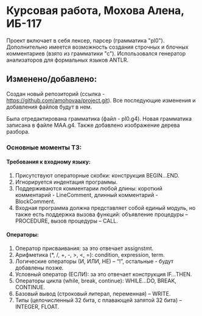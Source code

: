 # Курсовая работа, Мохова Алена, ИБ-117
Проект включает в себя лексер, парсер (грамматика "pl0"). Дополнительно имеется возможность создания строчных и блочных комментариев (взято из грамматики "с"). Использовался генератор анализаторов для формальных языков ANTLR.

## Изменено/добавлено:
Создан новый репозиторий (ссылка - https://github.com/amohovaa/project.git). Все последующие изменения и добавления файлов будут в нем.

Была отредактирована грамматика (файл - pl0.g4). Новая грамматика записана в файле MAA.g4. Также добавлено изображение дерева разбора.
### Основные моменты ТЗ:
#### Требования к входному языку:
1. Присутствуют операторные скобки: конструкция BEGIN…END.
2. Игнорируется индентация программы.
3. Поддерживаются комментарии любой длины: короткий комментарий - LineComment, длинный комментарий - BlockComment.
4. Входная программа должна представляет собой единый модуль, но также есть поддержка вызова функций: объявление процедуры – PROCEDURE, вызов процедуры – CALL.
#### Операторы:	
1. Оператор присваивания: за это отвечает assignstmt.
2. Арифметика (*, /, +, -, >, <, =): condition, expression, term.
3. Логические операторы (И, ИЛИ, НЕ) – “!”, остальные - будут добавлены позже.
4. Условный оператор (ЕСЛИ): за это отвечает конструкция IF…THEN.
5. Операторы цикла (while, break, continue): WHILE…DO, BREAK, CONTINUE.
6. Базовый вывод (строковый литерал, переменная) – WRITE.
7. Типы (целочисленный 32 бита, с плавающей запятой 32 бита) – INTEGER, FLOAT.


